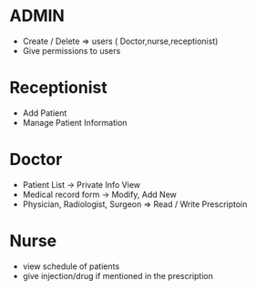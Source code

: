 # ADMIN
- Create / Delete => users ( Doctor,nurse,receptionist)
- Give permissions to users

# Receptionist
- Add Patient
- Manage Patient Information

# Doctor
- Patient List -> Private Info View
- Medical record form -> Modify, Add New
- Physician, Radiologist, Surgeon =>  Read / Write Prescriptoin

# Nurse
- view schedule of patients
- give injection/drug if mentioned in the prescription
